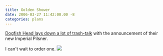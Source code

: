 ```yaml
---
title: Golden Shower
date: 2006-03-27 11:42:00.00 -8
categories: plans
---
```

[Dogfish Head lays down a lot of trash-talk](http://www.dogfish.com/brewings/Limited_Edition_Beers/Golden_Shower/43/index.htm) with the announcement of their new Imperial Pilsner.

I can't wait to order one. ![](/images/emot-cheers.gif)
